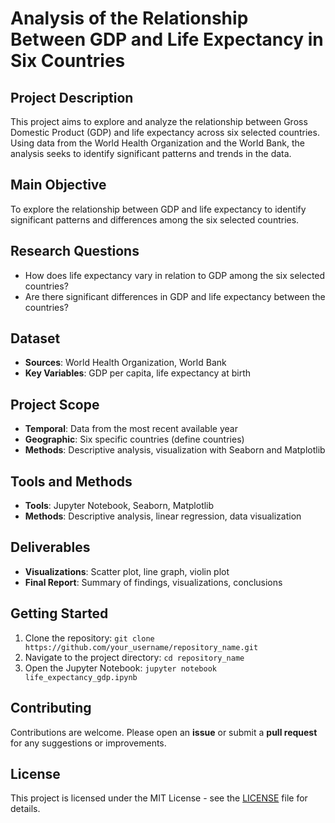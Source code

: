 # Analysis of the Relationship Between GDP and Life Expectancy in Six Countries

## Project Description

This project aims to explore and analyze the relationship between Gross Domestic Product (GDP) and life expectancy across six selected countries. Using data from the World Health Organization and the World Bank, the analysis seeks to identify significant patterns and trends in the data.

## Main Objective

To explore the relationship between GDP and life expectancy to identify significant patterns and differences among the six selected countries.

## Research Questions

- How does life expectancy vary in relation to GDP among the six selected countries?
- Are there significant differences in GDP and life expectancy between the countries?

## Dataset

- **Sources**: World Health Organization, World Bank
- **Key Variables**: GDP per capita, life expectancy at birth

## Project Scope

- **Temporal**: Data from the most recent available year
- **Geographic**: Six specific countries (define countries)
- **Methods**: Descriptive analysis, visualization with Seaborn and Matplotlib

## Tools and Methods

- **Tools**: Jupyter Notebook, Seaborn, Matplotlib
- **Methods**: Descriptive analysis, linear regression, data visualization

## Deliverables

- **Visualizations**: Scatter plot, line graph, violin plot
- **Final Report**: Summary of findings, visualizations, conclusions

## Getting Started

1. Clone the repository: `git clone https://github.com/your_username/repository_name.git`
2. Navigate to the project directory: `cd repository_name`
3. Open the Jupyter Notebook: `jupyter notebook life_expectancy_gdp.ipynb`

## Contributing

Contributions are welcome. Please open an **issue** or submit a **pull request** for any suggestions or improvements.

## License

This project is licensed under the MIT License - see the [LICENSE](LICENSE) file for details.

